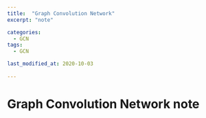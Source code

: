 ```yaml
---
title:  "Graph Convolution Network"
excerpt: "note"

categories:
  - GCN
tags:
  - GCN

last_modified_at: 2020-10-03
 
---
```


# Graph Convolution Network note